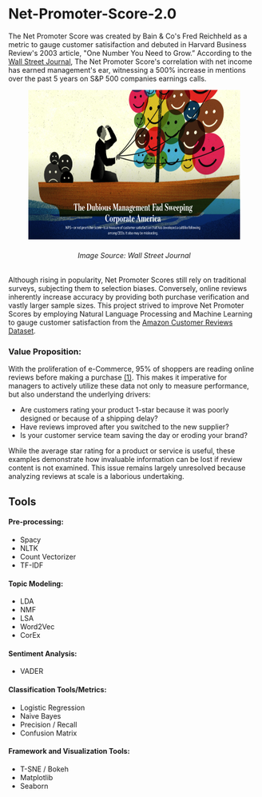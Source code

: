 # Net-Promoter-Score-2.0

The Net Promoter Score was created by Bain & Co's Fred Reichheld as a metric to gauge customer satisifaction and debuted in Harvard Business Review's 2003 article, "One Number You Need to Grow.” According to the [Wall Street Journal](https://www.wsj.com/articles/the-dubious-management-fad-sweeping-corporate-america-11557932084), The Net Promoter Score's correlation with net income has earned management's ear, witnessing a 500% increase in mentions over the past 5 years on S&P 500 companies earnings calls.

<figure>
  <center>
    <img src="https://github.com/rwmyers46/Net-Promoter-Score-2.0/blob/master/images/nps-graphic.png" width="500" height="300"/>
    <figcaption><h6>Image Source: Wall Street Journal </h6></figcaption>
  </center>
</figure>

Although rising in popularity, Net Promoter Scores still rely on traditional surveys, subjecting them to selection biases. Conversely, online reviews inherently increase accuracy by providing both purchase verification and vastly larger sample sizes. This project strived to improve Net Promoter Scores by employing Natural Language Processing and Machine Learning to gauge customer satisfaction from the [Amazon Customer Reviews Dataset](https://s3.amazonaws.com/amazon-reviews-pds/readme.html).

### Value Proposition:

With the proliferation of e-Commerce, 95% of shoppers are reading online reviews before making a purchase [(1)]. This makes it imperative for managers to actively utilize these data not only to measure performance, but also understand the underlying drivers:

* Are customers rating your product 1-star because it was poorly designed or because of a shipping delay?
* Have reviews improved after you switched to the new supplier?
* Is your customer service team saving the day or eroding your brand? 

While the average star rating for a product or service is useful, these examples demonstrate how invaluable information can be lost if review content is not examined. This issue remains largely unresolved because analyzing reviews at scale is a laborious undertaking. 

## Tools

#### Pre-processing:

* Spacy
* NLTK
* Count Vectorizer
* TF-IDF

#### Topic Modeling:

* LDA
* NMF
* LSA
* Word2Vec
* CorEx

#### Sentiment Analysis:

* VADER

#### Classification Tools/Metrics:

* Logistic Regression
* Naive Bayes
* Precision / Recall
* Confusion Matrix

#### Framework and Visualization Tools:

* T-SNE / Bokeh
* Matplotlib
* Seaborn

[(1)]:https://spiegel.medill.northwestern.edu/_pdf/Spiegel_Online%20Review_eBook_Jun2017_FINAL.pdf
